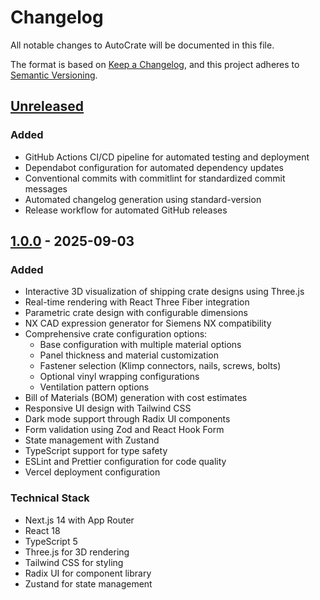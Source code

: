 # Changelog

All notable changes to AutoCrate will be documented in this file.

The format is based on [Keep a Changelog](https://keepachangelog.com/en/1.0.0/),
and this project adheres to [Semantic Versioning](https://semver.org/spec/v2.0.0.html).

## [Unreleased]

### Added
- GitHub Actions CI/CD pipeline for automated testing and deployment
- Dependabot configuration for automated dependency updates
- Conventional commits with commitlint for standardized commit messages
- Automated changelog generation using standard-version
- Release workflow for automated GitHub releases

## [1.0.0] - 2025-09-03

### Added
- Interactive 3D visualization of shipping crate designs using Three.js
- Real-time rendering with React Three Fiber integration
- Parametric crate design with configurable dimensions
- NX CAD expression generator for Siemens NX compatibility
- Comprehensive crate configuration options:
  - Base configuration with multiple material options
  - Panel thickness and material customization
  - Fastener selection (Klimp connectors, nails, screws, bolts)
  - Optional vinyl wrapping configurations
  - Ventilation pattern options
- Bill of Materials (BOM) generation with cost estimates
- Responsive UI design with Tailwind CSS
- Dark mode support through Radix UI components
- Form validation using Zod and React Hook Form
- State management with Zustand
- TypeScript support for type safety
- ESLint and Prettier configuration for code quality
- Vercel deployment configuration

### Technical Stack
- Next.js 14 with App Router
- React 18
- TypeScript 5
- Three.js for 3D rendering
- Tailwind CSS for styling
- Radix UI for component library
- Zustand for state management

[unreleased]: https://github.com/Shivam-Bhardwaj/AutoCrate/compare/v1.0.0...HEAD
[1.0.0]: https://github.com/Shivam-Bhardwaj/AutoCrate/releases/tag/v1.0.0